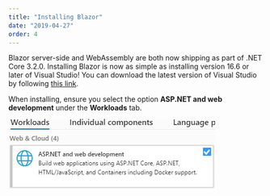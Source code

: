 ```yaml
---
title: "Installing Blazor"
date: "2019-04-27"
order: 4
---
```


Blazor server-side and WebAssembly are both now shipping as part of .NET Core 3.2.0.
Installing Blazor is now as simple as installing version 16.6 or later of Visual Studio!
You can download the latest version of Visual Studio by following [this link](https://visualstudio.microsoft.com/vs/).

When installing, ensure you select the option **ASP.NET and web development** under the **Workloads** tab.

![](images/InstallAspWorkload.jpg)
